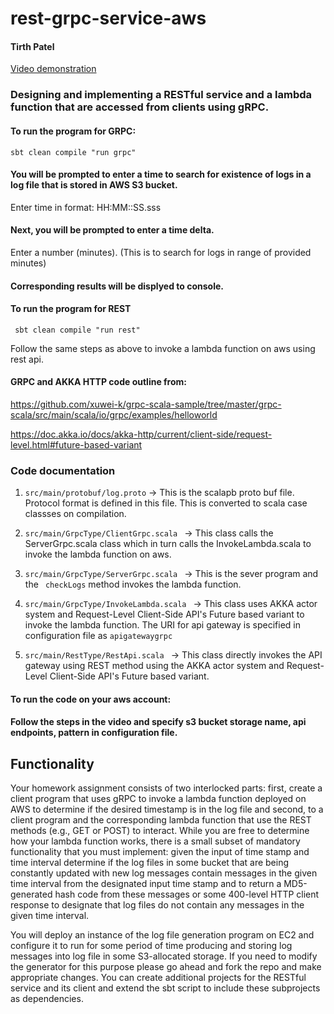 # rest-grpc-service-aws
#### Tirth Patel
[Video demonstration](https://youtu.be/O937OXVglkA)

### Designing and implementing a RESTful service and a lambda function that are accessed from clients using gRPC.

#### To run the program for GRPC:

``` sbt clean compile "run grpc" ```

#### You will be prompted to enter a time to search for existence of logs in a log file that is stored in AWS S3 bucket. 
Enter time in format: HH:MM::SS.sss

#### Next, you will be prompted to enter a time delta.
Enter a number (minutes). (This is to search for logs in range of provided minutes)

#### Corresponding results will be displyed to console.


#### To run the program for REST

``` sbt clean compile "run rest"```

Follow the same steps as above to invoke a lambda function on aws using rest api. 

#### GRPC and AKKA HTTP code outline from:
https://github.com/xuwei-k/grpc-scala-sample/tree/master/grpc-scala/src/main/scala/io/grpc/examples/helloworld 

https://doc.akka.io/docs/akka-http/current/client-side/request-level.html#future-based-variant

### Code documentation 

1) ```src/main/protobuf/log.proto```
-> This is the scalapb proto buf file. Protocol format is defined in this file. This is converted to scala case classses on compilation.

2) ```src/main/GrpcType/ClientGrpc.scala ```
-> This class calls the ServerGrpc.scala class which in turn calls the InvokeLambda.scala to invoke the lambda function on aws. 

3) ```src/main/GrpcType/ServerGrpc.scala ```
-> This is the sever program and the ``` checkLogs``` method invokes the lambda function. 

4) ```src/main/GrpcType/InvokeLambda.scala ```
-> This class uses AKKA actor system and Request-Level Client-Side API's Future based variant to invoke the lambda function. The URI for api gateway is specified in configuration file as ``` apigatewaygrpc ```

5) ```src/main/RestType/RestApi.scala ```
-> This class directly invokes the API gateway using REST method using the AKKA actor system and Request-Level Client-Side API's Future based variant.


#### To run the code on your aws account:
#### Follow the steps in the video and specify s3 bucket storage name, api endpoints, pattern in configuration file. 

## Functionality
Your homework assignment consists of two interlocked parts: first, create a client program that uses gRPC to invoke a lambda function deployed on AWS to determine if the desired timestamp is in the log file and second, to  a client program and the corresponding lambda function that use the REST methods (e.g., GET or POST) to interact. While you are free to determine how your lambda function works, there is a small subset of mandatory functionality that you must implement: given the input of time stamp and time interval determine if the log files in some bucket that are being constantly updated with new log messages contain messages in the given time interval from the designated input time stamp and to return a MD5-generated hash code from these messages or some 400-level HTTP client response to designate that log files do not contain any messages in the given time interval.

You will deploy an instance of the log file generation program on EC2 and configure it to run for some period of time producing and storing log messages into log file in some S3-allocated storage. If you need to modify the generator for this purpose please go ahead and fork the repo and make appropriate changes. You can create additional projects for the RESTful service and its client and extend the sbt script to include these subprojects as dependencies.
